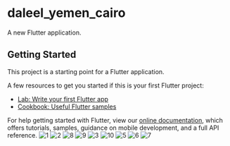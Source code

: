 # daleel_yemen_cairo

A new Flutter application.

## Getting Started

This project is a starting point for a Flutter application.

A few resources to get you started if this is your first Flutter project:

- [Lab: Write your first Flutter app](https://flutter.dev/docs/get-started/codelab)
- [Cookbook: Useful Flutter samples](https://flutter.dev/docs/cookbook)

For help getting started with Flutter, view our
[online documentation](https://flutter.dev/docs), which offers tutorials,
samples, guidance on mobile development, and a full API reference.
![1](https://github.com/user-attachments/assets/16fb385e-0cc5-468d-be64-a596e49b9a90)
![2](https://github.com/user-attachments/assets/3d795984-d908-45a1-b956-a3e79ccabce8)
![8](https://github.com/user-attachments/assets/8ed03a45-845b-4a35-8672-7d7d40d8af7f)
![9](https://github.com/user-attachments/assets/3a9c0d94-055e-4cf5-ab28-5125e2ec7585)
![3](https://github.com/user-attachments/assets/e869301c-8f71-4206-9b92-51c94e169187)
![10](https://github.com/user-attachments/assets/f9434db1-da27-4ad0-bb1e-62434fdf0e1f)
![5](https://github.com/user-attachments/assets/622a3dbf-1a03-46f2-84d0-f924b8054b66)
![6](https://github.com/user-attachments/assets/612dbeff-f5a0-4b99-bbf4-83bf3eae8869)
![7](https://github.com/user-attachments/assets/c5ce9cec-dd3c-496f-b9ce-534c937a0385)
